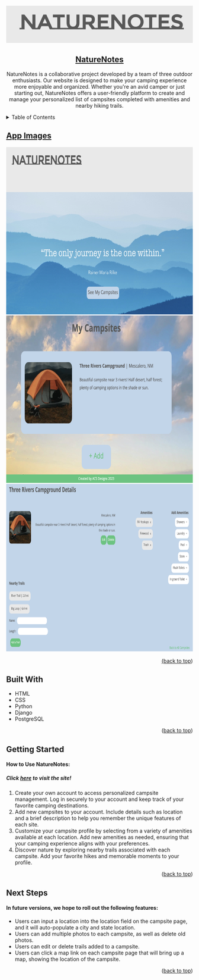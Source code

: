 <a name="readme-top"></a>

<!-- PROJECT LOGO -->
<br />
<div align="center">

<img src="./main_app/static/images/Nature-Notes-header.png" alt="NatureNotes" height="100" width="650"/>

<h2 align="center">
    <a href="https://nature-notes.onrender.com/" target="_blank" rel="noopener noreferrer" >NatureNotes</a>
</h2>

  <p align="center">
    NatureNotes is a collaborative project developed by a team of three outdoor enthusiasts. Our website is designed to make your camping experience more enjoyable and organized. Whether you're an avid camper or just starting out, NatureNotes offers a user-friendly platform to create and manage your personalized list of campsites completed with amenities and nearby hiking trails.
  </p>
</div>

<!-- TABLE OF CONTENTS -->
<details>
  <summary>Table of Contents</summary>
  <ol>
    <li><a href="#app-images">App Images</a></li>
    <li><a href="#built-with">Built With</a></li>
    <li><a href="#getting-started">Getting Started</a></li>
    <li><a href="#next-steps">Next Steps</li>
  </ol>
</details>

## App Images

<img src="./main_app/static/images/Homepage.png" alt="NatureNotes Homepage" height="450" width="700" display="inline-block"/>
<img src="./main_app/static/images/Campsites-Page.png" alt="Vibrant Village Campsites Page" height="450" width="700" display="inline-block"/>
<img src="./main_app/static/images/Details-Page.png" alt="Vibrant Village Details Page" height="450" width="750" display="inline-block"/>

<p align="right">(<a href="#readme-top">back to top</a>)</p>

## Built With

* HTML
* CSS
* Python
* Django
* PostgreSQL

<p align="right">(<a href="#readme-top">back to top</a>)</p>


## Getting Started

<h4>How to Use NatureNotes:</h4>
<h5>Click <a href="https://nature-notes.onrender.com/" target="_blank" rel="noopener noreferrer" >here</a> to visit the site!</h5>
<ol>
    <li>Create your own account to access personalized campsite management. Log in securely to your account and keep track of your favorite camping destinations.</li>
    <li>Add new campsites to your account. Include details such as location and a brief description to help you remember the unique features of each site.</li>
    <li>Customize your campsite profile by selecting from a variety of amenities available at each location. Add new amenities as needed, ensuring that your camping experience aligns with your preferences.</li>
    <li>Discover nature by exploring nearby trails associated with each campsite. Add your favorite hikes and memorable moments to your profile.</li> 
</ol>

<p align="right">(<a href="#readme-top">back to top</a>)</p>

## Next Steps

<h4>In future versions, we hope to roll out the following features:</h4>
<ul>
    <li>Users can input a location into the location field on the campsite page, and it will auto-populate a city and state location.</li>
    <li>Users can add multiple photos to each campsite, as well as delete old photos.</li>
    <li>Users can edit or delete trails added to a campsite.</li>
    <li>Users can click a map link on each campsite page that will bring up a map, showing the location of the campsite.</li>
</ul>

<p align="right">(<a href="#readme-top">back to top</a>)</p>
